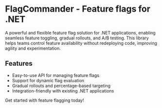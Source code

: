 # FlagCommander - Feature flags for .NET

A powerful and flexible feature flag solution for .NET applications, enabling seamless feature toggling, gradual rollouts, and A/B testing. This library helps teams control feature availability without redeploying code, improving agility and experimentation.

## Features
- Easy-to-use API for managing feature flags
- Support for dynamic flag evaluation
- Gradual rollouts and percentage-based targeting
- Integration-friendly with existing .NET applications

Get started with feature flagging today!
